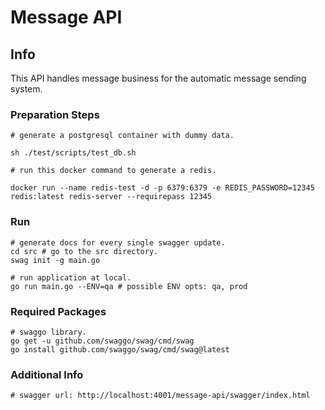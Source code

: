 # Message API
## Info
This API handles message business for the automatic message sending system.

### Preparation Steps
```shell script
# generate a postgresql container with dummy data.

sh ./test/scripts/test_db.sh

# run this docker command to generate a redis.

docker run --name redis-test -d -p 6379:6379 -e REDIS_PASSWORD=12345 redis:latest redis-server --requirepass 12345

```

### Run
```shell script
# generate docs for every single swagger update.
cd src # go to the src directory.
swag init -g main.go

# run application at local.
go run main.go --ENV=qa # possible ENV opts: qa, prod
```

### Required Packages
```shell script
# swaggo library.
go get -u github.com/swaggo/swag/cmd/swag
go install github.com/swaggo/swag/cmd/swag@latest
```

### Additional Info
```shell script
# swagger url: http://localhost:4001/message-api/swagger/index.html
```


